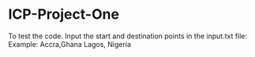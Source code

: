 # ICP-Project-One
To test the code. Input the start and destination points in the input.txt file:
Example:
Accra,Ghana
Lagos, Nigeria